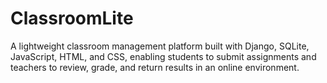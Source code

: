 # ClassroomLite
A lightweight classroom management platform built with Django, SQLite, JavaScript, HTML, and CSS, enabling students to submit assignments and teachers to review, grade, and return results in an online environment.

